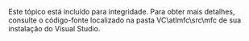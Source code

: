 ---
---
Este tópico está incluído para integridade. Para obter mais detalhes, consulte o código-fonte localizado na pasta VC\atlmfc\src\mfc de sua instalação do Visual Studio.